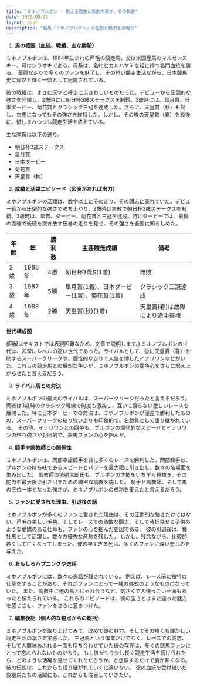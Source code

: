 ```yaml
---
title: "ミホノブルボン - 燃える闘志と悲劇の天才、その軌跡"
date: 2025-05-15
layout: post
description: "名馬『ミホノブルボン』の伝説と魅力を深堀り"
---
```


1. **馬の概要（血統、戦績、主な勝鞍）**

ミホノブルボンは、1984年生まれの芦毛の競走馬。父は米国産馬のマルゼンスキー、母はシラオキである。母系は、名牝ヒカルハヤテを祖に持つ名門血統を誇る。  華麗な走りで多くのファンを魅了し、その短い競走生活ながら、日本競馬史に燦然と輝く一頭として記憶されている。

彼の戦績は、まさに天才と呼ぶにふさわしいものだった。デビューから圧倒的な強さを発揮し、2歳時には朝日杯3歳ステークスを制覇。3歳時には、皐月賞、日本ダービー、菊花賞とクラシック三冠を達成した。さらに、天皇賞（秋）も制し、古馬になってもその強さを維持した。しかし、その後の天皇賞（春）を最後に、惜しまれつつも競走生活を終えている。

主な勝鞍は以下の通り。

* 朝日杯3歳ステークス
* 皐月賞
* 日本ダービー
* 菊花賞
* 天皇賞（秋）


2. **成績と活躍エピソード（図表があれば出力）**

ミホノブルボンの活躍は、数字以上にその走り、その闘志に表れていた。デビュー戦から圧倒的な強さで勝ち上がり、2歳時は無敗で朝日杯3歳ステークスを制覇。3歳時は、皐賞、ダービー、菊花賞と三冠を達成。特にダービーでは、最後の直線で後続を突き放す圧巻の走りを見せ、その強さを全国に知らしめた。

| 年齢 | 年 | 勝利数 | 主要競走成績 | 備考 |
|---|---|---|---|---|
| 2歳 | 1986年 | 4勝 | 朝日杯3歳S(1着) | 無敗 |
| 3歳 | 1987年 | 5勝 | 皐月賞(1着)、日本ダービー(1着)、菊花賞(1着) | クラシック三冠達成 |
| 4歳 | 1988年 | 2勝 | 天皇賞(秋)(1着) | 天皇賞(春)は故障により途中棄権 |

**世代構成図**

(図解はテキストでは表現困難なため、文章で説明します。)  ミホノブルボンの世代は、非常にレベルの高い世代であった。ライバルとして、後に天皇賞（春）を制するスーパークリークや、個性的な走りで人気を博したイナリワンなどがいた。これらの競走馬との熾烈な争いが、ミホノブルボンの闘争心をさらに燃え上がらせたと言えるだろう。


3. **ライバル馬との対決**

ミホノブルボンの最大のライバルは、スーパークリークだったと言えるだろう。両者は3歳時のクラシック戦線で何度も激突し、互いに譲らない激しいレースを展開した。特に日本ダービーでの対決は、ミホノブルボンが僅差で勝利したものの、スーパークリークの粘り強い走りも印象的で、名勝負として語り継がれている。  その他、イナリワンとの競争も、ブルボンの爆発的なスピードとイナリワンの粘り強さが対照的で、競馬ファンの心を掴んだ。


4. **騎手や調教師との関係性**

ミホノブルボンは、岡部幸雄騎手を背に多くのレースを勝利した。岡部騎手は、ブルボンの持ち味であるスピードとパワーを最大限に引き出し、数々の名場面を生み出した。  調教師の境勝太郎氏も、ブルボンの才能をいち早く見抜き、その能力を最大限に引き出すための緻密な調教を施した。  騎手と調教師、そして馬の三位一体となった強さが、ミホノブルボンの成功を支えたと言えるだろう。


5. **ファンに愛された理由、引退後の話**

ミホノブルボンが多くのファンに愛された理由は、その圧倒的な強さだけではない。芦毛の美しい毛色、そしてレースでの勇敢な闘志、そして時折見せる子供のような愛嬌のある仕草も、ファンの心を掴んだ要因である。  彼の引退後は、種牡馬として活躍し、数々の優秀な産駒を残した。  しかし、残念ながら、比較的若くして亡くなってしまった。彼の早すぎる死は、多くのファンに深い悲しみを与えた。


6. **おもしろハプニングや逸話**

ミホノブルボンには、数々の逸話が残されている。  例えば、レース前に独特の仕草をすることがあり、それがファンにとって一種の儀式のようなものになっていた。  また、調教中に他の馬とじゃれ合うなど、気さくで人懐っこい一面もあったと伝えられている。  これらのエピソードは、彼の強さとはまた違った魅力を感じさせ、ファンをさらに惹きつけた。


7. **編集後記（個人的な視点からの総括）**

ミホノブルボンを取り上げてみて、改めて彼の魅力、そしてその短くも輝かしい競走生活の凄さを実感した。  三冠馬という偉業だけでなく、レースでの闘志、そして人間味あふれる一面も持ち合わせていた彼の存在は、多くの競馬ファンにとって忘れられないものだろう。  もし彼がもう少し長く競走生活を続けられたら、どのような活躍を見せてくれただろうか、と想像するだけで胸が熱くなる。  彼の伝説は、これからも語り継がれていくに違いない。  彼の血統を受け継いだ後継馬たちの活躍にも、これからも注目していきたい。
